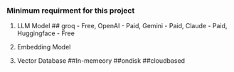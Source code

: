 ### Minimum requirment for this project
1. LLM Model ## groq - Free, OpenAI - Paid, Gemini - Paid, Claude - Paid, Huggingface - Free

2. Embedding Model

3. Vector Database ##In-memeory ##ondisk ##cloudbased